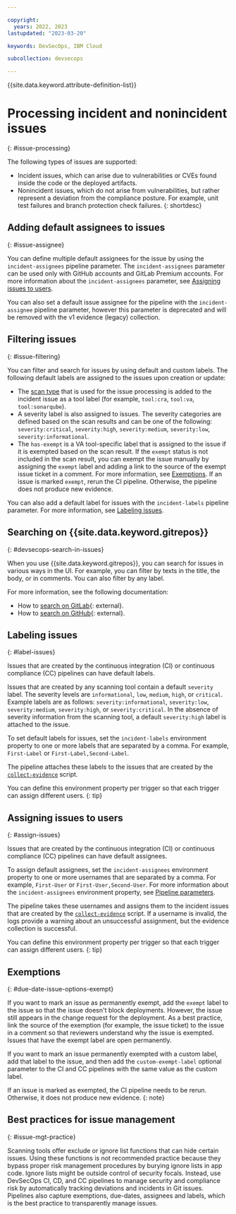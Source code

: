 ```yaml
---

copyright:
  years: 2022, 2023
lastupdated: "2023-03-20"

keywords: DevSecOps, IBM Cloud

subcollection: devsecops

---
```


{{site.data.keyword.attribute-definition-list}}

# Processing incident and nonincident issues
{: #issue-processing}

The following types of issues are supported:

* Incident issues, which can arise due to vulnerabilities or CVEs found inside the code or the deployed artifacts.
* Nonincident issues, which do not arise from vulnerabilities, but rather represent a deviation from the compliance posture. For example, unit test failures and branch protection check failures. 
{: shortdesc}

## Adding default assignees to issues
{: #issue-assignee}

You can define multiple default assignees for the issue by using the `incident-assignees` pipeline parameter. The `incident-assignees` parameter can be used only with GitHub accounts and GitLab Premium accounts. For more information about the `incident-assignees` parameter, see [Assigning issues to users](#assign-issues).

You can also set a default issue assignee for the pipeline with the `incident-assignee` pipeline parameter, however this parameter is deprecated and will be removed with the v1 evidence (legacy) collection.

## Filtering issues
{: #issue-filtering}

You can filter and search for issues by using default and custom labels. The following default labels are assigned to the issues upon creation or update:
- The [scan type](/docs/devsecops?topic=devsecops-incident-issues#due-date-supported-tools) that is used for the issue processing is added to the incident issue as a tool label (for example, `tool:cra`, `tool:va`, `tool:sonarqube`).
- A severity label is also assigned to issues. The severity categories are defined based on the scan results and can be one of the following: `severity:critical`, `severity:high`, `severity:medium`, `severity:low`, `severity:informational`.
- The `has-exempt` is a VA tool-specific label that is assigned to the issue if it is exempted based on the scan result. If the `exempt` status is not included in the scan result, you can exempt the issue manually by assigning the `exempt` label and adding a link to the source of the exempt issue ticket in a comment. For more information, see [Exemptions](#due-date-issue-options-exempt). If an issue is marked `exempt`, rerun the CI pipeline. Otherwise, the pipeline does not produce new evidence.

You can also add a default label for issues with the `incident-labels` pipeline parameter. For more information, see [Labeling issues](#label-issues).

## Searching on {{site.data.keyword.gitrepos}}
{: #devsecops-search-in-issues}

When you use {{site.data.keyword.gitrepos}}, you can search for issues in various ways in the UI. For example, you can filter by texts in the title, the body, or in comments. You can also filter by any label.

For more information, see the following documentation:
- How to [search on GitLab](https://docs.gitlab.com/user/search/#search-issues-and-merge-requests){: external}.
- How to [search on GitHub](https://docs.github.com/en/search-github/searching-on-github/searching-issues-and-pull-requests){: external}.

## Labeling issues
{: #label-issues}

Issues that are created by the continuous integration (CI) or continuous compliance (CC) pipelines can have default labels.

Issues that are created by any scanning tool contain a default `severity` label. The severity levels are `informational`, `low`, `medium`, `high`, or `critical`. Example labels are as follows: `severity:informational`, `severity:low`, `severity:medium`, `severity:high`, or `severity:critical`. In the absence of severity information from the scanning tool, a default `severity:high` label is attached to the issue.

To set default labels for issues, set the `incident-labels` environment property to one or more labels that are separated by a comma. For example, `First-Label` or `First-Label,Second-Label`.

The pipeline attaches these labels to the issues that are created by the [`collect-evidence`](/docs/devsecops?topic=devsecops-devsecops-collect-evidence) script.

You can define this environment property per trigger so that each trigger can assign different users.
{: tip}

## Assigning issues to users
{: #assign-issues}

Issues that are created by the continuous integration (CI) or continuous compliance (CC) pipelines can have default assignees.

To assign default assignees, set the `incident-assignees` environment property to one or more usernames that are separated by a comma. For example, `First-User` or `First-User,Second-User`. For more information about the `incident-assignees` environment property, see [Pipeline parameters](/docs/devsecops?topic=devsecops-cd-devsecops-pipeline-parm).

The pipeline takes these usernames and assigns them to the incident issues that are created by the [`collect-evidence`](/docs/devsecops?topic=devsecops-devsecops-collect-evidence) script. If a username is invalid, the logs provide a warning about an unsuccessful assignment, but the evidence collection is successful.

You can define this environment property per trigger so that each trigger can assign different users.
{: tip}

## Exemptions
{: #due-date-issue-options-exempt}

If you want to mark an issue as permanently exempt, add the `exempt` label to the issue so that the issue doesn't block deployments. However, the issue still appears in the change request for the deployment. As a best practice, link the source of the exemption (for example, the issue ticket) to the issue in a comment so that reviewers understand why the issue is exempted. Issues that have the exempt label are open permanently.

If you want to mark an issue permanently exempted with a custom label, add that label to the issue, and then add the `custom-exempt-label` optional parameter to the CI and CC pipelines with the same value as the custom label.

If an issue is marked as exempted, the CI pipeline needs to be rerun. Otherwise, it does not produce new evidence.
{: note}

## Best practices for issue management
{: #issue-mgt-practice}

Scanning tools offer exclude or ignore list functions that can hide certain issues. Using these functions is not recommended practice because they bypass proper risk management procedures by burying ignore lists in app code. Ignore lists might be outside control of security focals. Instead, use DevSecOps CI, CD, and CC pipelines to manage security and compliance risk by automatically tracking deviations and incidents in Git issues. Pipelines also capture exemptions, due-dates, assignees and labels, which is the best practice to transparently manage issues.
